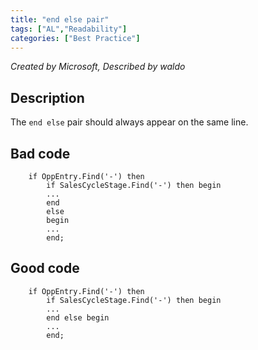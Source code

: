 ```yaml
---
title: "end else pair"
tags: ["AL","Readability"]
categories: ["Best Practice"]
---
```


_Created by Microsoft, Described by waldo_

## Description

The `end else` pair should always appear on the same line.

## Bad code

```al
    if OppEntry.Find('-') then
        if SalesCycleStage.Find('-') then begin
        ...
        end
        else
        begin
        ... 
        end;
```

## Good code

```al
    if OppEntry.Find('-') then
        if SalesCycleStage.Find('-') then begin
        ...
        end else begin
        ...
        end;
```
